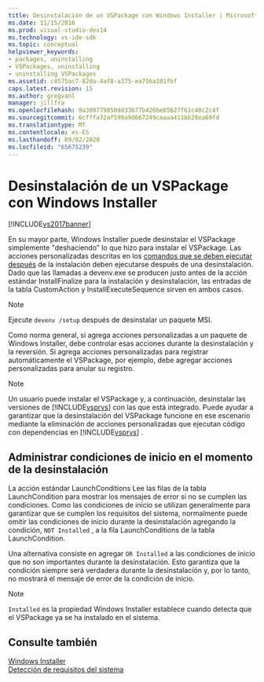 ```yaml
---
title: Desinstalación de un VSPackage con Windows Installer | Microsoft Docs
ms.date: 11/15/2016
ms.prod: visual-studio-dev14
ms.technology: vs-ide-sdk
ms.topic: conceptual
helpviewer_keywords:
- packages, uninstalling
- VSPackages, uninstalling
- uninstalling VSPackages
ms.assetid: c4575ac7-82da-4af8-a375-ea756a101fbf
caps.latest.revision: 15
ms.author: gregvanl
manager: jillfra
ms.openlocfilehash: 9a309779850dd33b77b426beb5627f61c40c2c4f
ms.sourcegitcommit: 6cfffa72af599a9d667249caaaa411bb28ea69fd
ms.translationtype: MT
ms.contentlocale: es-ES
ms.lasthandoff: 09/02/2020
ms.locfileid: "65675239"
---
```

# <a name="uninstalling-a-vspackage-with-windows-installer"></a>Desinstalación de un VSPackage con Windows Installer
[!INCLUDE[vs2017banner](../../includes/vs2017banner.md)]

En su mayor parte, Windows Installer puede desinstalar el VSPackage simplemente "deshaciendo" lo que hizo para instalar el VSPackage. Las acciones personalizadas descritas en los [comandos que se deben ejecutar después](../../extensibility/internals/commands-that-must-be-run-after-installation.md) de la instalación deben ejecutarse después de una desinstalación. Dado que las llamadas a devenv.exe se producen justo antes de la acción estándar InstallFinalize para la instalación y desinstalación, las entradas de la tabla CustomAction y InstallExecuteSequence sirven en ambos casos.  
  
> [!NOTE]
> Ejecute `devenv /setup` después de desinstalar un paquete MSI.  
  
 Como norma general, si agrega acciones personalizadas a un paquete de Windows Installer, debe controlar esas acciones durante la desinstalación y la reversión. Si agrega acciones personalizadas para registrar automáticamente el VSPackage, por ejemplo, debe agregar acciones personalizadas para anular su registro.  
  
> [!NOTE]
> Un usuario puede instalar el VSPackage y, a continuación, desinstalar las versiones de [!INCLUDE[vsprvs](../../includes/vsprvs-md.md)] con las que está integrado. Puede ayudar a garantizar que la desinstalación del VSPackage funcione en ese escenario mediante la eliminación de acciones personalizadas que ejecutan código con dependencias en [!INCLUDE[vsprvs](../../includes/vsprvs-md.md)] .  
  
## <a name="handling-launch-conditions-at-uninstall-time"></a>Administrar condiciones de inicio en el momento de la desinstalación  
 La acción estándar LaunchConditions Lee las filas de la tabla LaunchCondition para mostrar los mensajes de error si no se cumplen las condiciones. Como las condiciones de inicio se utilizan generalmente para garantizar que se cumplen los requisitos del sistema, normalmente puede omitir las condiciones de inicio durante la desinstalación agregando la condición, `NOT Installed` , a la fila LaunchConditions de la tabla LaunchCondition.  
  
 Una alternativa consiste en agregar `OR Installed` a las condiciones de inicio que no son importantes durante la desinstalación. Esto garantiza que la condición siempre será verdadera durante la desinstalación y, por lo tanto, no mostrará el mensaje de error de la condición de inicio.  
  
> [!NOTE]
> `Installed` es la propiedad Windows Installer establece cuando detecta que el VSPackage ya se ha instalado en el sistema.  
  
## <a name="see-also"></a>Consulte también  
 [Windows Installer](https://msdn.microsoft.com/187d8965-c79d-4ecb-8689-10930fa8b3b5)   
 [Detección de requisitos del sistema](../../extensibility/internals/detecting-system-requirements.md)
